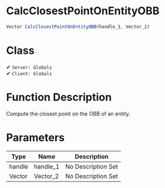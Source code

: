 # CalcClosestPointOnEntityOBB
```js	
Vector CalcClosestPointOnEntityOBB(handle_1, Vector_2)
```
# Class
✔ `Server: Globals`  
✔ `Client: Globals`  

# Function Description
Compute the closest point on the OBB of an entity.
# Parameters
Type|Name|Description
--|--|--
handle|handle_1|No Description Set
Vector|Vector_2|No Description Set
